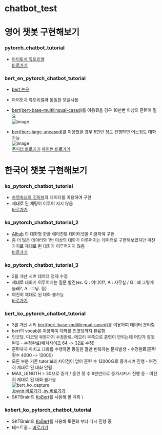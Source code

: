 # chatbot_test

# 영어 챗봇 구현해보기
### pytorch_chatbot_tutorial
- [파이토치 튜토리얼](https://tutorials.pytorch.kr/beginner/chatbot_tutorial.html) \
[바로가기](https://github.com/SeungJun9164/chatbot_test/blob/main/pytorch_chatbot_tutorial.ipynb)

### bert_en_pytorch_chatbot_tutorial
- [bert 논문](https://arxiv.org/abs/1810.04805)
- 파이토치 튜토리얼과 동일한 모델사용
- [bert(bert-base-multilingual-cased)](https://huggingface.co/transformers/pretrained_models.html)를 이용했을 경우 10만번 이상의 훈련이 필요 \
![image](https://user-images.githubusercontent.com/60804222/108584711-e170a580-7386-11eb-96b4-cafe4b33cd5a.png) 

- [bert(bert-large-uncased)](https://huggingface.co/transformers/pretrained_models.html)를 이용했을 경우 5만번 정도 진행하면 어느정도 대화 가능 \
![image](https://user-images.githubusercontent.com/60804222/108584725-f64d3900-7386-11eb-9bba-800bf043f74f.png) \
[주피터 바로가기](https://github.com/SeungJun9164/chatbot_test/blob/main/bert_en_pytorch_chatbot_tutorial.ipynb) 
[파이썬 바로가기](https://github.com/SeungJun9164/chatbot_test/blob/main/bert_en_pytorch_chatbot_tutorial.py)

# 한국어 챗봇 구현해보기
### ko_pytorch_chatbot_tutorial 
- [송영숙님의 깃허브](https://github.com/songys/Chatbot_data)의 데이터를 이용하여 구현
- 제대로 된 채팅이 이루어 지지 않음 \
[바로가기](https://github.com/SeungJun9164/chatbot_test/blob/main/ko_pytorch_chatbot_tutorial.ipynb)

### ko_pytorch_chatbot_tutorial_2
- [AIhub](https://aihub.or.kr) 의 대화형 한글 에이전트 데이터셋을 이용하여 구현
- 좀 더 많은 데이터와 1번 이상의 대화가 이루어지는 데이터로 구현해보았지만 마찬가지로 제대로 된 대화가 이루어지지 않음 \
[바로가기](https://github.com/SeungJun9164/chatbot_test/blob/main/ko_pytorch_chatbot_tutorial_2.ipynb)

### ko_pytorch_chatbot_tutorial_3
- 2를 개선 시켜 데이터 정제 수정
- 제대로 대화가 이루어지는 질문 발견(ex. Q : 어디야?, A : 사무실 / Q : 왜 그렇게 놀래?, A : 그냥. 등)
- 여전히 제대로 된 대화 불가능 \
[바로가기](https://github.com/SeungJun9164/chatbot_test/blob/main/ko_pytorch_chatbot_tutorial_3.ipynb)

### bert_ko_pytorch_chatbot_tutorial
- 3를 개선 시켜 [bert(bert-base-multilingual-cased)](https://arxiv.org/abs/1810.04805)를 이용하여 데이터 분리함
- bert의 vocab을 이용하여 대화를 인코딩까지 완료함
- 인코딩, 디코딩 부분까지 수정완료. 메모리 부족으로 훈련이 안되는데 어딘가 잘못된듯 - 수정완료(배치사이즈 64 -> 32로 수정)
- 훈련까지 마치고 대화를 수행하면 동일한 말만 반복하는 문제발생 - 수정완료(훈련 횟수 4000 -> 12000)
- 모든 부분 기존 tutorial과 차이점이 없어 훈련 수 12000으로 증가시켜 진행 - 여전히 제대로 된 대화 안됨
- MAX_LENGTH = 30으로 증가 / 훈련 횟 수 6만번으로 증가시켜서 진행 중 - 여전히 제대로 된 대화 불가능 \
![bert_ko_capture](https://user-images.githubusercontent.com/60804222/106237136-7af1df00-6241-11eb-8aa2-7d2a7282e905.PNG) \
[.ipynb 바로가기](https://github.com/SeungJun9164/chatbot_test/blob/main/bert_ko_pytorch_chatbot_tutorial.ipynb)
[.py 바로가기](https://github.com/SeungJun9164/chatbot_test/blob/main/bert_ko_pytorch_chatbot_tutorial.py)
- SKTBrain의 [KoBert](https://github.com/SKTBrain/KoBERT)를 사용해 볼 계획 \

### kobert_ko_pytorch_chatbot_tutorial
- SKTBrain의 [KoBert](https://github.com/SKTBrain/KoBERT)를 사용해 토큰화 부터 다시 진행 중
- 테스트중...
[바로가기](https://github.com/SeungJun9164/chatbot_test/blob/main/kobert_ko_pytorch_chatbot_tutorial.ipynb)

